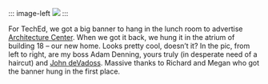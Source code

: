 ::: image-left
[![](http://hawkblogstorage.blob.core.windows.net/blog-content/20040709-1600-architecture-center-banner/ArchCenterBanner_1_thumb.jpg)](http://hawkblogstorage.blob.core.windows.net/blog-content/20040709-1600-architecture-center-banner/ArchCenterBanner_1.jpg)
:::

For TechEd, we got a big banner to hang in the lunch room to advertise
[Architecture Center](http://msdn.microsoft.com/architecture). When we
got it back, we hung it in the atrium of building 18 – our new home.
Looks pretty cool, doesn’t it? In the pic, from left to right, are my
boss Adam Denning, yours truly (in desperate need of a haircut) and
[John deVadoss](http://blogs.msdn.com/jdevados). Massive thanks to
Richard and Megan who got the banner hung in the first place.
